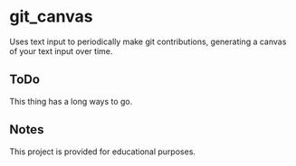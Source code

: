 git_canvas
=======
Uses text input to periodically make git contributions, generating a canvas of your text input over time.

ToDo
-------
This thing has a long ways to go.

Notes
-------
This project is provided for educational purposes.


